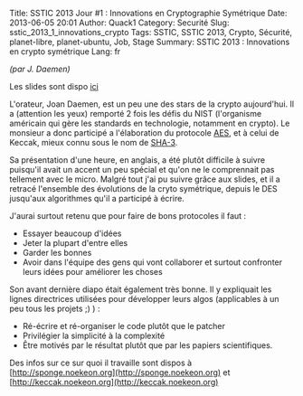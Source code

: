 Title: SSTIC 2013 Jour #1 : Innovations en Cryptographie Symétrique
Date: 2013-06-05 20:01
Author: Quack1
Category: Securité
Slug: sstic_2013_1_innovations_crypto
Tags: SSTIC, SSTIC 2013, Crypto, Sécurité, planet-libre, planet-ubuntu, Job, Stage
Summary:  SSTIC 2013 : Innovations en crypto symétrique
Lang: fr

_(par J. Daemen)_

Les slides sont dispo [ici](https://www.sstic.org/media/SSTIC2013/SSTIC-actes/conf_ouverture_2013/SSTIC2013-Slides-conf_ouverture_2013-daemen.pdf)

L'orateur, Joan Daemen, est un peu une des stars de la crypto aujourd'hui. Il a (attention les yeux) remporté 2 fois les défis du NIST (l'organisme américain qui gère les standards en technologie, notamment en crypto). Le monsieur a donc participé a l'élaboration du protocole [AES](https://fr.wikipedia.org/wiki/Advanced_Encryption_Standard), et à celui de Keccak, mieux connu sous le nom de [SHA-3](https://fr.wikipedia.org/wiki/SHA-3).

Sa présentation d'une heure, en anglais, a été plutôt difficile à suivre puisqu'il avait un accent un peu spécial et qu'on ne le comprennait pas tellement avec le micro. Malgré tout j'ai pu suivre grâce aux slides, et il a retracé l'ensemble des évolutions de la cryto symétrique, depuis le DES jusqu'aux algorithmes qu'il a participé à écrire.

J'aurai surtout retenu que pour faire de bons protocoles il faut :

- Essayer beaucoup d'idées
- Jeter la plupart d'entre elles
- Garder les bonnes
- Avoir dans l'équipe des gens qui vont collaborer et surtout confronter leurs idées pour améliorer les choses

Son avant dernière diapo était également très bonne. Il y expliquait les lignes directrices utilisées pour développer leurs algos (applicables à un peu tous les projets ;) ) : 

- Ré-écrire et ré-organiser le code plutôt que le patcher
- Privilégier la simplicité à la complexité
- Être motivés par le résultat plutôt que par les papiers scientifiques.

Des infos sur ce sur quoi il travaille sont dispos à [http://sponge.noekeon.org](http://sponge.noekeon.org) et [http://keccak.noekeon.org](http://keccak.noekeon.org)